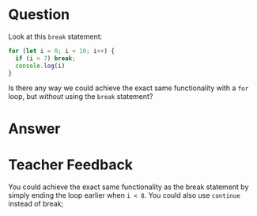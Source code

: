 # Question
Look at this `break` statement:

```js
for (let i = 0; i < 10; i++) {
  if (i > 7) break;
  console.log(i)
}
```

Is there any way we could achieve the exact same functionality with a `for` loop, but *without* using the `break` statement?

# Answer


# Teacher Feedback
You could achieve the exact same functionality as the break statement by simply ending the loop earlier when `i < 8`. You could also use `continue` instead of break;